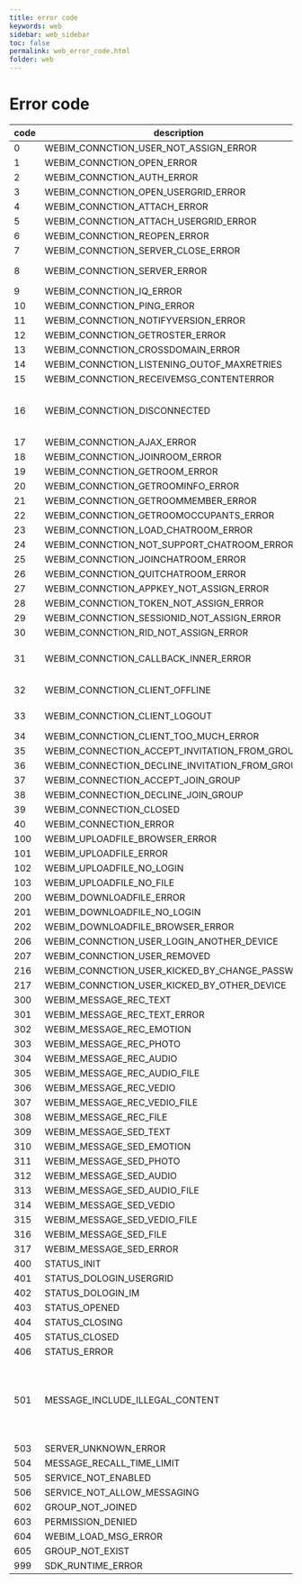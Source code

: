 ```yaml
---
title: error code
keywords: web
sidebar: web_sidebar
toc: false
permalink: web_error_code.html
folder: web
---
```


# Error code

| code | description | reason |
| ---- | ----------- | ------ |
| 0    | WEBIM_CONNCTION_USER_NOT_ASSIGN_ERROR |
| 1    | WEBIM_CONNCTION_OPEN_ERROR |
| 2    | WEBIM_CONNCTION_AUTH_ERROR |
| 3    | WEBIM_CONNCTION_OPEN_USERGRID_ERROR |
| 4    | WEBIM_CONNCTION_ATTACH_ERROR |
| 5    | WEBIM_CONNCTION_ATTACH_USERGRID_ERROR |
| 6    | WEBIM_CONNCTION_REOPEN_ERROR |
| 7    | WEBIM_CONNCTION_SERVER_CLOSE_ERROR |
| 8    | WEBIM_CONNCTION_SERVER_ERROR | offline by multi login |
| 9    | WEBIM_CONNCTION_IQ_ERROR |
| 10   | WEBIM_CONNCTION_PING_ERROR
| 11   | WEBIM_CONNCTION_NOTIFYVERSION_ERROR |
| 12   | WEBIM_CONNCTION_GETROSTER_ERROR |
| 13   | WEBIM_CONNCTION_CROSSDOMAIN_ERROR |
| 14   | WEBIM_CONNCTION_LISTENING_OUTOF_MAXRETRIES |
| 15   | WEBIM_CONNCTION_RECEIVEMSG_CONTENTERROR |
| 16   | WEBIM_CONNCTION_DISCONNECTED | server-side close the websocket |
| 17   | WEBIM_CONNCTION_AJAX_ERROR |
| 18   | WEBIM_CONNCTION_JOINROOM_ERROR |
| 19   | WEBIM_CONNCTION_GETROOM_ERROR |
| 20   | WEBIM_CONNCTION_GETROOMINFO_ERROR |
| 21   | WEBIM_CONNCTION_GETROOMMEMBER_ERROR |
| 22   | WEBIM_CONNCTION_GETROOMOCCUPANTS_ERROR |
| 23   | WEBIM_CONNCTION_LOAD_CHATROOM_ERROR |
| 24   | WEBIM_CONNCTION_NOT_SUPPORT_CHATROOM_ERROR |
| 25   | WEBIM_CONNCTION_JOINCHATROOM_ERROR |
| 26   | WEBIM_CONNCTION_QUITCHATROOM_ERROR |
| 27   | WEBIM_CONNCTION_APPKEY_NOT_ASSIGN_ERROR |
| 28   | WEBIM_CONNCTION_TOKEN_NOT_ASSIGN_ERROR |
| 29   | WEBIM_CONNCTION_SESSIONID_NOT_ASSIGN_ERROR |
| 30   | WEBIM_CONNCTION_RID_NOT_ASSIGN_ERROR |
| 31   | WEBIM_CONNCTION_CALLBACK_INNER_ERROR | Error in message callback |
| 32   | WEBIM_CONNCTION_CLIENT_OFFLINE | client offline |
| 33   | WEBIM_CONNCTION_CLIENT_LOGOUT | client logout |
| 34   | WEBIM_CONNCTION_CLIENT_TOO_MUCH_ERROR | 
| 35   | WEBIM_CONNECTION_ACCEPT_INVITATION_FROM_GROUP |
| 36   | WEBIM_CONNECTION_DECLINE_INVITATION_FROM_GROUP |
| 37   | WEBIM_CONNECTION_ACCEPT_JOIN_GROUP |
| 38   | WEBIM_CONNECTION_DECLINE_JOIN_GROUP |
| 39   | WEBIM_CONNECTION_CLOSED |
| 40   | WEBIM_CONNECTION_ERROR |
| 100  | WEBIM_UPLOADFILE_BROWSER_ERROR |
| 101  | WEBIM_UPLOADFILE_ERROR |
| 102  | WEBIM_UPLOADFILE_NO_LOGIN |
| 103  | WEBIM_UPLOADFILE_NO_FILE |
| 200  | WEBIM_DOWNLOADFILE_ERROR |
| 201  | WEBIM_DOWNLOADFILE_NO_LOGIN |
| 202  | WEBIM_DOWNLOADFILE_BROWSER_ERROR |
| 206  |  WEBIM_CONNCTION_USER_LOGIN_ANOTHER_DEVICE |
| 207  | WEBIM_CONNCTION_USER_REMOVED |
| 216  | WEBIM_CONNCTION_USER_KICKED_BY_CHANGE_PASSWORD |
| 217  | WEBIM_CONNCTION_USER_KICKED_BY_OTHER_DEVICE |
| 300  | WEBIM_MESSAGE_REC_TEXT |
| 301  | WEBIM_MESSAGE_REC_TEXT_ERROR |
| 302  | WEBIM_MESSAGE_REC_EMOTION |
| 303  | WEBIM_MESSAGE_REC_PHOTO |
| 304  | WEBIM_MESSAGE_REC_AUDIO |
| 305  | WEBIM_MESSAGE_REC_AUDIO_FILE |
| 306  | WEBIM_MESSAGE_REC_VEDIO |
| 307  | WEBIM_MESSAGE_REC_VEDIO_FILE |
| 308  | WEBIM_MESSAGE_REC_FILE |
| 309  | WEBIM_MESSAGE_SED_TEXT |
| 310  | WEBIM_MESSAGE_SED_EMOTION |
| 311  | WEBIM_MESSAGE_SED_PHOTO |
| 312  | WEBIM_MESSAGE_SED_AUDIO |
| 313  | WEBIM_MESSAGE_SED_AUDIO_FILE |
| 314  | WEBIM_MESSAGE_SED_VEDIO |
| 315  | WEBIM_MESSAGE_SED_VEDIO_FILE |
| 316  | WEBIM_MESSAGE_SED_FILE |
| 317  | WEBIM_MESSAGE_SED_ERROR |
| 400  | STATUS_INIT |
| 401  | STATUS_DOLOGIN_USERGRID |
| 402  | STATUS_DOLOGIN_IM |
| 403  | STATUS_OPENED |
| 404  | STATUS_CLOSING |
| 405  | STATUS_CLOSED |
| 406  | STATUS_ERROR |
| 501  | MESSAGE_INCLUDE_ILLEGAL_CONTENT | The message content contains illegal or sensitive words |
| 503  | SERVER_UNKNOWN_ERROR |
| 504  | MESSAGE_RECALL_TIME_LIMIT |
| 505  | SERVICE_NOT_ENABLED |
| 506  | SERVICE_NOT_ALLOW_MESSAGING |
| 602  | GROUP_NOT_JOINED |
| 603  | PERMISSION_DENIED |
| 604  | WEBIM_LOAD_MSG_ERROR |
| 605  | GROUP_NOT_EXIST |
| 999  | SDK_RUNTIME_ERROR |




